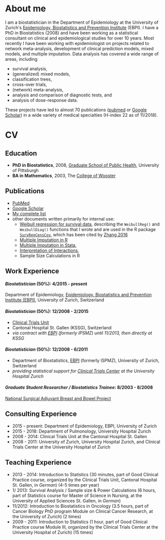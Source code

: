 # About me

I am a biostatistician in the Department of Epidemiology at the University of Zurich's [Epidemiology, Biostatistics and Prevention Institute](http://www.ebpi.uzh.ch) (EBPI). I have a PhD in Biostatistics (2008) and have been working as a statistical consultant on clinical and epidemiological studies for over 10 years. Most recently I have been working with epidemiologist on projects related to network meta-analysis, development of clinical prediction models, mixed models, and multiple imputation. Data analysis has covered a wide range of areas, including

- survival analysis,
- (generalized) mixed models,
- classification trees,
- cross-over trials,
- (network) meta-analysis,
- analysis and comparison of diagnostic tests, and
- analysis of dose-response data.

These projects have led to almost 70 publications ([pubmed](https://www.ncbi.nlm.nih.gov/pubmed?term=((((Zurich%5BAffiliation%5D)%20OR%20St%20Gallen%5BAffiliation%5D)%20OR%20Pittsburgh%5BAffiliation%5D)%20OR%20Gall%5BAffiliation%5D)%20AND%20Haile%20S%5BAuthor%5D) or [Google Scholar](https://scholar.google.com/citations?user=UARLzyIAAAAJ)) in a wide variety of medical specialties (H-index 22 as of 11/2018).

# CV

## Education

- **PhD in Biostatistics**, 2008, [Graduate School of Public Health](https://www.publichealth.pitt.edu/), University of Pittsburgh
- **BA in Mathematics**, 2003, The [College of Wooster](https://www.wooster.edu/)

## Publications

* [PubMed](https://www.ncbi.nlm.nih.gov/pubmed?term=((((Zurich%5BAffiliation%5D)%20OR%20St%20Gallen%5BAffiliation%5D)%20OR%20Pittsburgh%5BAffiliation%5D)%20OR%20Gall%5BAffiliation%5D)%20AND%20Haile%20S%5BAuthor%5D)
* [Google Scholar](https://scholar.google.com/citations?user=UARLzyIAAAAJ)
* [My complete list](allpapers.html)
* other documents written primarily for internal use: 
	- [Weibull regression for survival data](https://cran.r-project.org/web/packages/SurvRegCensCov/vignettes/weibull.pdf), describing the `WeibullReg()` and `WeibullDiag()` functions that I wrote and are used in the R package [`SurvRegCensCov`](https://cran.r-project.org/package=SurvRegCensCov), which has been cited by [Zhang 2016](https://dx.doi.org/10.21037%2Fatm.2016.08.45)
  - [Multiple Imputation in R](Mi_intro20190730.pdf)
  - [Multiple Imputation in Stata](Mi_intro20160303.pdf), 
  - [Interpretation of Interactions](InteractionsStataR20170622.pdf), 
  - Sample Size Calculations in R

## Work Experience

#### *Biostatistician* (50%): 4/2015 - present
Department of Epidemiology, [Epidemiology, Biostatistics and Prevention Institute (EBPI)](http://www.ebpi.uzh.ch), University of Zurich, Switzerland
  
#### *Biostatistician* (50%): 12/2008 - 2/2015
  - [Clinical Trials Unit](http://www.ctu.kssg.ch)
  - Cantonal Hospital St. Gallen (KSSG), Switzerland
  - _via contract with [EBPI](http://www.ebpi.uzh.ch) (formerly IPSMZ) until 11/2013, then directly at KSSG_
  
####  *Biostatistician* (50%): 12/2008 - 6/2011
  - Department of Biostatistics, [EBPI](http://www.ebpi.uzh.ch) (formerly ISPMZ), University of Zurich, Switzerland
  - _providing statistical support for [Clinical Trials Center](http://www.ctc-zkf.usz.ch) at the 
          University Hospital Zurich_
          
####  *Graduate Student Researcher / Biostatistics Trainee*: 8/2003 - 8/2008
[National Surgical Adjuvant Breast and Bowel Project](http://www.nsabp.pitt.edu/)

## Consulting Experience

* 2015 - present: Department of Epidemiology, EBPI, University of Zurich
* 2015 - 2018: Department of Pulmonology, University Hospital Zurich
* 2008 - 2014: Clinical Trials Unit at the Cantonal Hospital St. Gallen
* 2008 - 2011: University of Zurich, University Hospital Zurich, and Clinical Trials Center at the University Hospital of Zurich

## Teaching Experience

* 2013 - 2014: Introduction to Statistics (30 minutes, part of Good Clinical Practice course, organized by the
Clinical Trials Unit, Cantonal Hospital St. Gallen, in _German_) (4-5 times per year)
* 1/ 2013: Survival Analysis / Sample size & Power Calculations (6 hours, part of Statistics course for
Master of Science in Nursing, at the University of Applied Sciences St. Gallen, in _German_)
* 11/2012: Introduction to Biostatistics in Oncology (3.5 hours, part of Cancer Biology PhD program Module
on Clinical Cancer Research, at the University of Zurich) (2 times)
* 2009 - 2011: Introduction to Statistics (1 hour, part of Good Clinical Practice course Module III, organized by
the Clinical Trials Center at the University Hospital of Zurich) (15 times)

